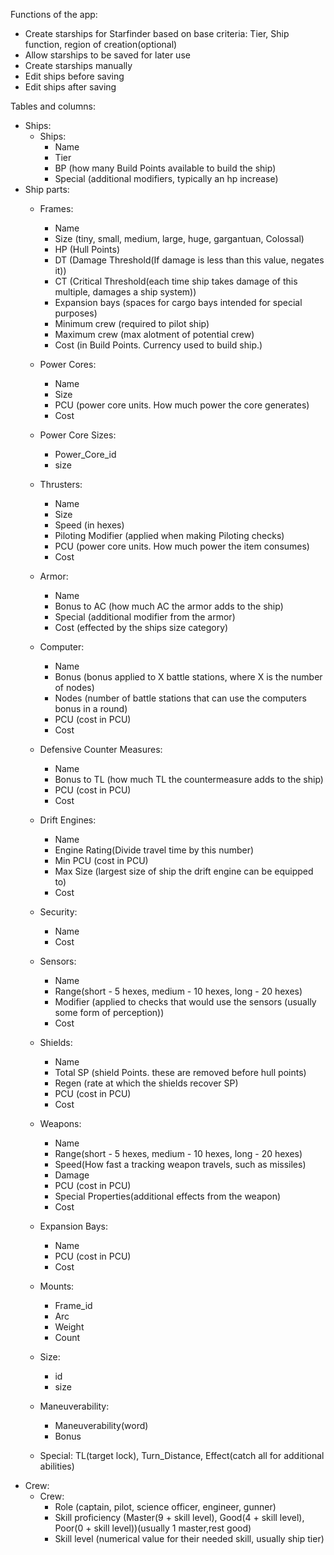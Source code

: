 
Functions of the app:
- Create starships for Starfinder based on base criteria: Tier, Ship function, region of creation(optional)
- Allow starships to be saved for later use
- Create starships manually
- Edit ships before saving
- Edit ships after saving

Tables and columns:
- Ships:
    - Ships:
        - Name
        - Tier 
        - BP (how many Build Points available to build the ship)
        - Special (additional modifiers, typically an hp increase)
- Ship parts:    
    - Frames:
        - Name
        - Size (tiny, small, medium, large, huge, gargantuan, Colossal)
        - HP (Hull Points)
        - DT (Damage Threshold(If damage is less than this value, negates it))
        - CT (Critical Threshold(each time ship takes damage of this multiple, damages a ship system))
        - Expansion bays (spaces for cargo bays intended for special purposes)
        - Minimum crew (required to pilot ship)
        - Maximum crew (max alotment of potential crew)
        - Cost (in Build Points. Currency used to build ship.)
    - Power Cores:
        - Name
        - Size
        - PCU (power core units. How much power the core generates)
        - Cost
    - Power Core Sizes:
        - Power_Core_id
        - size
    - Thrusters:
        - Name
        - Size
        - Speed (in hexes)
        - Piloting Modifier (applied when making Piloting checks)
        - PCU (power core units. How much power the item consumes)
        - Cost
    - Armor:
        - Name
        - Bonus to AC (how much AC the armor adds to the ship)
        - Special (additional modifier from the armor)
        - Cost (effected by the ships size category)
    - Computer:
        - Name
        - Bonus (bonus applied to X battle stations, where X is the number of nodes)
        - Nodes (number of battle stations that can use the computers bonus in a round)
        - PCU (cost in PCU)
        - Cost
    - Defensive Counter Measures:
        - Name
        - Bonus to TL (how much TL the countermeasure adds to the ship)
        - PCU (cost in PCU)
        - Cost
    - Drift Engines:
        - Name
        - Engine Rating(Divide travel time by this number)
        - Min PCU (cost in PCU)
        - Max Size (largest size of ship the drift engine can be equipped to)
        - Cost
    - Security:
        - Name
        - Cost
    - Sensors:
        - Name
        - Range(short - 5 hexes, medium - 10 hexes, long - 20 hexes)
        - Modifier (applied to checks that would use the sensors (usually some form of perception))
        - Cost
    - Shields:
        - Name
        - Total SP (shield Points. these are removed before hull points)
        - Regen (rate at which the shields recover SP)
        - PCU (cost in PCU)
        - Cost
    - Weapons:
        - Name
        - Range(short - 5 hexes, medium - 10 hexes, long - 20 hexes)
        - Speed(How fast a tracking weapon travels, such as missiles)
        - Damage
        - PCU (cost in PCU)
        - Special Properties(additional effects from the weapon)
        - Cost
    - Expansion Bays:
        - Name
        - PCU (cost in PCU)
        - Cost
    - Mounts:
        - Frame_id
        - Arc
        - Weight
        - Count
    - Size:
        - id
        - size

    - Maneuverability:
        - Maneuverability(word)
        - Bonus
    - Special:
            TL(target lock),
            Turn_Distance,
            Effect(catch all for additional abilities)
- Crew:
    - Crew:
        - Role (captain, pilot, science officer, engineer, gunner)
        - Skill proficiency (Master(9 + skill level), Good(4 + skill level), Poor(0 + skill level))(usually 1 master,rest
            good)
        - Skill level (numerical value for their needed skill, usually ship tier)


